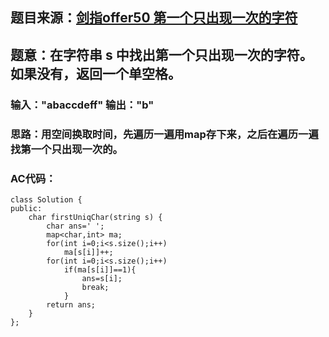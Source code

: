 ## 题目来源：[剑指offer50 第一个只出现一次的字符](https://leetcode-cn.com/problems/di-yi-ge-zhi-chu-xian-yi-ci-de-zi-fu-lcof/)

## 题意：在字符串 s 中找出第一个只出现一次的字符。如果没有，返回一个单空格。

### 输入："abaccdeff" 输出："b"

### 思路：用空间换取时间，先遍历一遍用map存下来，之后在遍历一遍找第一个只出现一次的。

### AC代码：

```
class Solution {
public:
    char firstUniqChar(string s) {
        char ans=' ';
        map<char,int> ma;
        for(int i=0;i<s.size();i++)
            ma[s[i]]++;
        for(int i=0;i<s.size();i++)
            if(ma[s[i]]==1){
                ans=s[i];
                break;
            }
        return ans;
    }
};
```
